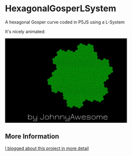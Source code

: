 # HexagonalGosperLSystem
A hexagonal Gosper curve coded in P5JS using a L-System

It's nicely animated:

![GosperCurve](https://github.com/johnnyawesome/HexagonalGosperLSystem/blob/master/HexagonalGosperLSystem/DemoImages/HexagonalGosperLSystem.gif)

## More Information

[I blogged about this project in more detail](https://breaksome.tech/coding-a-gosper-curve-in-p5js-using-l-systems/)
